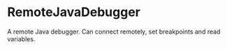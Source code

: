 # RemoteJavaDebugger
A remote Java debugger. Can connect remotely, set breakpoints and read variables. 
